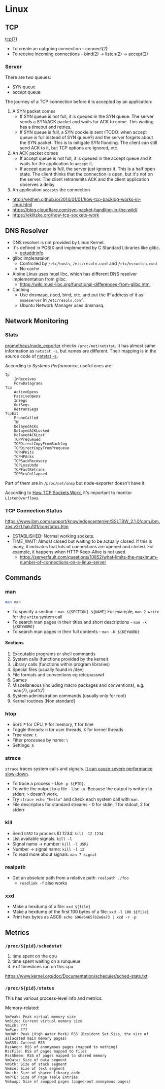 # Linux

## TCP

[tcp(7)](http://man7.org/linux/man-pages/man7/tcp.7.html)

- To create an outgoing connection - connect(2)
- To receive incoming connections - bind(2) -> listen(2) -> accept(2)

### Server

There are two queues:

- SYN queue
- accept queue

The journey of a TCP connection before it is accepted by an application:

1. A SYN packet comes
    - If SYN queue is not full, it is queued in the SYN queue. The server sends a SYN/ACK packet and waits for ACK to come. This waiting has a timeout and retries.
    - If SYN queue is full, a SYN cookie is sent (TODO: when accept queue is full instead of SYN queue?) and the server forgets about the SYN packet. This is to mitigate SYN flooding. The client can still send ACK to it, but TCP options are ignored, etc.
2. An ACK packet comes
    - If accept queue is not full, it is queued in the accept queue and it waits for the application to `accept` it.
    - If accept queue is full, the server just ignores it. This is a half open state. The client thinks that the connection is open, but it's not on the server. The client retransmits ACK and the client application observes a delay.
3. An application `accept`s the connection

- http://veithen.github.io/2014/01/01/how-tcp-backlog-works-in-linux.html
- https://blog.cloudflare.com/syn-packet-handling-in-the-wild/
- https://eklitzke.org/how-tcp-sockets-work

## DNS Resolver

- DNS resolver is not provided by Linux Kernel.
- It's defined in POSIX and implemented by C Standard Libraries like glibc.
  - [getaddrinfo](https://en.wikibooks.org/wiki/C_Programming/POSIX_Reference/netdb.h/getaddrinfo)
- glibc implenataion
  - Controlled by `/etc/hosts`, `/etc/resolv.conf` and `/etc/nsswitch.conf`
  - No cache
- Alpine Linux uses musl libc, which has different DNS resolver implementation from glibc.
  - https://wiki.musl-libc.org/functional-differences-from-glibc.html
- Caching
  - Use dnsmasq, nscd, bind, etc. and put the IP address of it as `nameserver` in `/etc/resolv.conf`.
  - Ubuntu Network Manager uses dnsmasq.

## Network Monitoring

### Stats

[prometheus/node_exporter](https://github.com/prometheus/node_exporter) checks `/proc/net/netstat`. It has almost same information as `netstat -s`, but names are different. Their mapping is in the source code of [netstat -s](https://github.com/ecki/net-tools/blob/master/statistics.c).

According to *Systems Performance*, useful ones are:

```
Ip
	InReceives
	ForwDatagrams
Tcp
	ActiveOpens
	PassiveOpens
	InSegs
	OutSegs
	RetransSegs
TcpExt
	PruneCalled
	TW
	DelayedACKs
	DelayedACKLocked
	DelayedACKLost
	TCPPrequeued
	TCPDirectCopyFromBacklog
	TCPDirectCopyFromPrequeue
	TCPHPHits
	TCPHPAcks
	TCPSackRecovery
	TCPLossUndo
	TCPFastRetrans
	TCPRcvCollapsed
```

Part of them are in `/proc/net/snmp` but node-exporter doesn't have it.

According to [How TCP Sockets Work](https://eklitzke.org/how-tcp-sockets-work), it's important to monitor `ListenOverflows`.

### TCP Connection Status

https://www.ibm.com/support/knowledgecenter/en/SSLTBW_2.1.0/com.ibm.zos.v2r1.halu101/constatus.htm

- ESTABLISHED: Normal working sockets.
- TIME_WAIT: Almost closed but waiting to be actually closed. If this is many, it indicates that lots of connections are opened and closed. For example, it happens when HTTP Keep-Alive is not used.
  - https://serverfault.com/questions/10852/what-limits-the-maximum-number-of-connections-on-a-linux-server

## Commands

### man

```sh
man man
```

- To specify a section - `man ${SECTION} ${NAME}` For example, `man 2 write` for the `write` system call
- To search man pages in their titles and short descriptions - `man -k ${KEYWORD}`
- To search man pages in their full contents - `man -K ${KEYWORD}`

#### Sections

1. Executable programs or shell commands
2. System calls (functions provided by the kernel)
3. Library calls (functions within program libraries)
4. Special files (usually found in /dev)
5. File formats and conventions eg /etc/passwd
6. Games
7. Miscellaneous (including macro packages and conventions), e.g. man(7), groff(7)
8. System administration commands (usually only for root)
9. Kernel routines [Non standard]

### htop

- Sort: `P` for CPU, `M` for memory, `T` for time
- Toggle threads: `H` for user threads, `K` for kernel threads
- Tree view: `t`
- Filter processes by name: `\`
- Settings: `S`

### strace

`strace` traces system calls and signals. [It can cause severe performance slow-down](http://www.brendangregg.com/blog/2014-05-11/strace-wow-much-syscall.html).

- To trace a process - Use `-p ${PID}`.
- To write the output to a file - Use `-o`. Because the output is written to stderr, `>` doesn't work.
- Try `strace echo "hello"` and check each system call with `man`.
- File descriptors for standard streams - 0 for stdin, 1 for stdout, 2 for stderr

### kill

- Send `USR2` to process ID 1234: `kill -12 1234`
- List available signals: `kill -l`
- Signal name -> number: `kill -l USR2`
- Number -> signal name: `kill -l 12`
- To read more about signals: `man 7 signal`

### realpath

- Get an absolute path from a relative path: `realpath ./foo`
  - `readlink -f` also works
  
### xxd

- Make a hexdump of a file: `xxd ${file}`
- Make a hexdump of the first 100 bytes of a file: `xxd -l 100 ${file}`
- Print hex bytes as ASCII: `echo 696e6465782e6a73 | xxd -r -p`

## Metrics

### `/proc/${pid}/schedstat`

1. time spent on the cpu
2. time spent waiting on a runqueue
3. `#` of timeslices run on this cpu

https://www.kernel.org/doc/Documentation/scheduler/sched-stats.txt

### `/proc/${pid}/status`

This has various process-level info and metrics.

Memory-related:

```
VmPeak: Peak virtual memory size
VmSize: Current virtual memory size
VmLck: ???
VmPin: ???
VmHWM: Peak (High Water Mark) RSS (Resident Set Size, the size of allocated main memory pages)
VmRSS: Current RSS
RssAnon: RSS of anonymous pages (mapped to nothing)
RssFile: RSS of pages mapped to files
RssShmem: RSS of pages mapped to shared memory
VmData: Size of data segment
VmStk: Size of stack segment
VmExe: Size of text segment
VmLib: Size of shared library code
VmPTE: Size of Page Table Entries
VmSwap: Size of swapped pages (paged-out anonymous pages)
```
